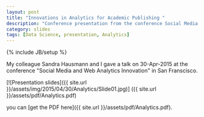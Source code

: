 ```yaml
---
layout: post
title: "Innovations in Analytics for Academic Publishing "
description: "Conference presentation from the conference Social Media and Web Analytics Innovation, San Francisco, 30-Apr-2015"
category: slides 
tags: [Data Science, presentation, Analytics]
---
```

{% include JB/setup %}


My colleague Sandra Hausmann and I gave a talk on 30-Apr-2015 at the 
conference "Social Media and Web Analytics Innovation" in San Franscisco.

[![Presentation slides]({{ site.url }}/assets/img/2015/04/30/Analytics/Slide01.jpg)]
({{ site.url }}/assets/pdf/Analytics.pdf)

you can [get the PDF here]({{ site.url }}/assets/pdf/Analytics.pdf).
